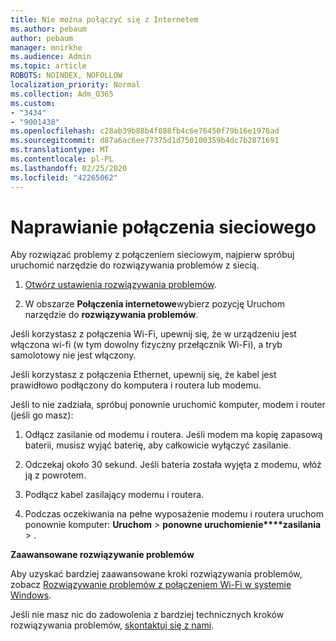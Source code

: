 ```yaml
---
title: Nie można połączyć się z Internetem
ms.author: pebaum
author: pebaum
manager: mnirkhe
ms.audience: Admin
ms.topic: article
ROBOTS: NOINDEX, NOFOLLOW
localization_priority: Normal
ms.collection: Adm_O365
ms.custom:
- "3434"
- "9001438"
ms.openlocfilehash: c28ab39b88b4f088fb4c6e76450f79b16e1976ad
ms.sourcegitcommit: d87a6ac6ee77375d1d750100359b4dc7b2871691
ms.translationtype: MT
ms.contentlocale: pl-PL
ms.lasthandoff: 02/25/2020
ms.locfileid: "42265062"
---
```

# <a name="fix-network-connection"></a>Naprawianie połączenia sieciowego

Aby rozwiązać problemy z połączeniem sieciowym, najpierw spróbuj uruchomić narzędzie do rozwiązywania problemów z siecią. 

1. [Otwórz ustawienia rozwiązywania problemów](ms-settings:troubleshoot).

2. W obszarze **Połączenia internetowe**wybierz pozycję Uruchom narzędzie do **rozwiązywania problemów**.

Jeśli korzystasz z połączenia Wi-Fi, upewnij się, że w urządzeniu jest włączona wi-fi (w tym dowolny fizyczny przełącznik Wi-Fi), a tryb samolotowy nie jest włączony.

Jeśli korzystasz z połączenia Ethernet, upewnij się, że kabel jest prawidłowo podłączony do komputera i routera lub modemu.

Jeśli to nie zadziała, spróbuj ponownie uruchomić komputer, modem i router (jeśli go masz):

1. Odłącz zasilanie od modemu i routera. Jeśli modem ma kopię zapasową baterii, musisz wyjąć baterię, aby całkowicie wyłączyć zasilanie.

2. Odczekaj około 30 sekund. Jeśli bateria została wyjęta z modemu, włóż ją z powrotem.

3. Podłącz kabel zasilający modemu i routera.

4. Podczas oczekiwania na pełne wyposażenie modemu i routera uruchom ponownie komputer: **Uruchom** > **ponowne uruchomienie****zasilania** > .

**Zaawansowane rozwiązywanie problemów**

Aby uzyskać bardziej zaawansowane kroki rozwiązywania problemów, zobacz [Rozwiązywanie problemów z połączeniem Wi-Fi w systemie Windows](https://support.microsoft.com/help/10741?ocid=SMC10741%2F). 

Jeśli nie masz nic do zadowolenia z bardziej technicznych kroków rozwiązywania problemów, [skontaktuj się z nami](https://support.microsoft.com/contactus).
